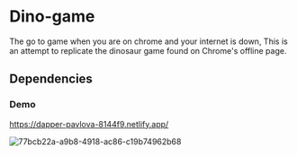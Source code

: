 # Dino-game

The go to game when you are on chrome and your internet is down,
This is an attempt to replicate the dinosaur game found on Chrome's offline page.

## Dependencies


### Demo
https://dapper-pavlova-8144f9.netlify.app/

![77bcb22a-a9b8-4918-ac86-c19b74962b68](https://user-images.githubusercontent.com/87025870/216810002-96ba08aa-644f-4a47-b563-668de41c8404.gif)


